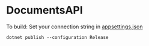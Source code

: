 # DocumentsAPI

To build:
Set your connection string in [appsettings.json](https://github.com/EgartSites/DocumentsAPI/appsettings.json)
```
dotnet publish --configuration Release
```

